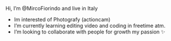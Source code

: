 Hi, I’m @MircoFiorindo and live in Italy 
- Im interested of Photografy (actioncam)
- I’m currently learning editing video and coding in freetime atm.
- I’m looking to collaborate with people for growth my passion ✨

<!---
MircoFiorindo/MircoFiorindo is a ✨ special ✨ repository because its `README.md` (this file) appears on your GitHub profile.
You can click the Preview link to take a look at your changes.
--->
